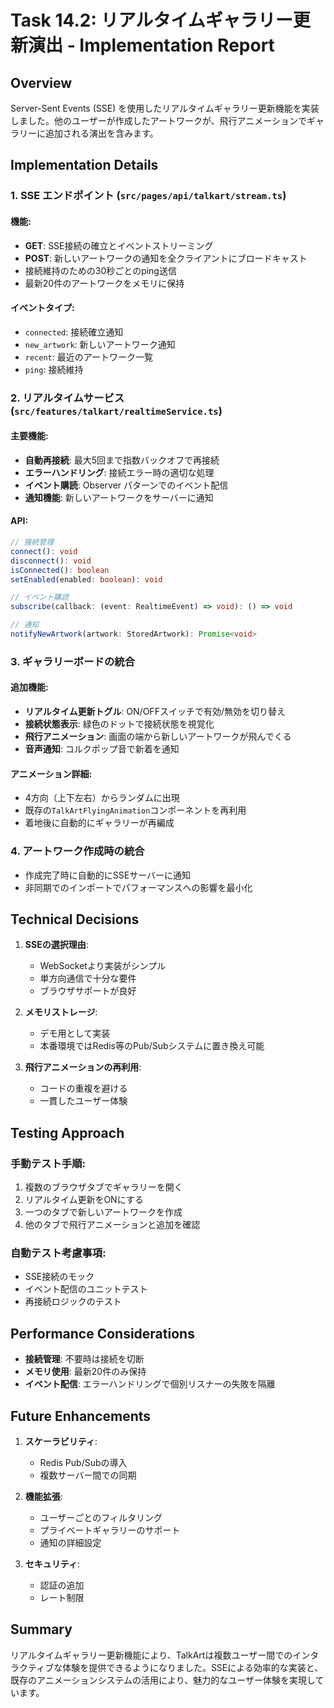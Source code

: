 # Task 14.2: リアルタイムギャラリー更新演出 - Implementation Report

## Overview
Server-Sent Events (SSE) を使用したリアルタイムギャラリー更新機能を実装しました。他のユーザーが作成したアートワークが、飛行アニメーションでギャラリーに追加される演出を含みます。

## Implementation Details

### 1. SSE エンドポイント (`src/pages/api/talkart/stream.ts`)

#### 機能:
- **GET**: SSE接続の確立とイベントストリーミング
- **POST**: 新しいアートワークの通知を全クライアントにブロードキャスト
- 接続維持のための30秒ごとのping送信
- 最新20件のアートワークをメモリに保持

#### イベントタイプ:
- `connected`: 接続確立通知
- `new_artwork`: 新しいアートワーク通知
- `recent`: 最近のアートワーク一覧
- `ping`: 接続維持

### 2. リアルタイムサービス (`src/features/talkart/realtimeService.ts`)

#### 主要機能:
- **自動再接続**: 最大5回まで指数バックオフで再接続
- **エラーハンドリング**: 接続エラー時の適切な処理
- **イベント購読**: Observer パターンでのイベント配信
- **通知機能**: 新しいアートワークをサーバーに通知

#### API:
```typescript
// 接続管理
connect(): void
disconnect(): void
isConnected(): boolean
setEnabled(enabled: boolean): void

// イベント購読
subscribe(callback: (event: RealtimeEvent) => void): () => void

// 通知
notifyNewArtwork(artwork: StoredArtwork): Promise<void>
```

### 3. ギャラリーボードの統合

#### 追加機能:
- **リアルタイム更新トグル**: ON/OFFスイッチで有効/無効を切り替え
- **接続状態表示**: 緑色のドットで接続状態を視覚化
- **飛行アニメーション**: 画面の端から新しいアートワークが飛んでくる
- **音声通知**: コルクポップ音で新着を通知

#### アニメーション詳細:
- 4方向（上下左右）からランダムに出現
- 既存の`TalkArtFlyingAnimation`コンポーネントを再利用
- 着地後に自動的にギャラリーが再編成

### 4. アートワーク作成時の統合

- 作成完了時に自動的にSSEサーバーに通知
- 非同期でのインポートでパフォーマンスへの影響を最小化

## Technical Decisions

1. **SSEの選択理由**:
   - WebSocketより実装がシンプル
   - 単方向通信で十分な要件
   - ブラウザサポートが良好

2. **メモリストレージ**:
   - デモ用として実装
   - 本番環境ではRedis等のPub/Subシステムに置き換え可能

3. **飛行アニメーションの再利用**:
   - コードの重複を避ける
   - 一貫したユーザー体験

## Testing Approach

### 手動テスト手順:
1. 複数のブラウザタブでギャラリーを開く
2. リアルタイム更新をONにする
3. 一つのタブで新しいアートワークを作成
4. 他のタブで飛行アニメーションと追加を確認

### 自動テスト考慮事項:
- SSE接続のモック
- イベント配信のユニットテスト
- 再接続ロジックのテスト

## Performance Considerations

- **接続管理**: 不要時は接続を切断
- **メモリ使用**: 最新20件のみ保持
- **イベント配信**: エラーハンドリングで個別リスナーの失敗を隔離

## Future Enhancements

1. **スケーラビリティ**:
   - Redis Pub/Subの導入
   - 複数サーバー間での同期

2. **機能拡張**:
   - ユーザーごとのフィルタリング
   - プライベートギャラリーのサポート
   - 通知の詳細設定

3. **セキュリティ**:
   - 認証の追加
   - レート制限

## Summary

リアルタイムギャラリー更新機能により、TalkArtは複数ユーザー間でのインタラクティブな体験を提供できるようになりました。SSEによる効率的な実装と、既存のアニメーションシステムの活用により、魅力的なユーザー体験を実現しています。